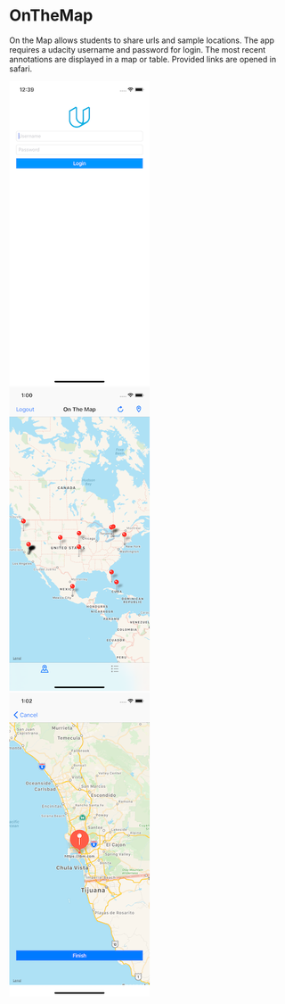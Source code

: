 # OnTheMap

On the Map allows students to share urls and sample locations. The app requires a udacity username and password for login. The most recent annotations are displayed in a map or table. Provided links are opened in safari.


![Login](https://github.com/david-p-lang/OnTheMap/blob/master/images/ScreenShot1.png)
![MapAnnotations](https://github.com/david-p-lang/OnTheMap/blob/master/images/ScreenShot2.png)
![MapAnnotations](https://github.com/david-p-lang/OnTheMap/blob/master/images/ScreenShot3.png)
